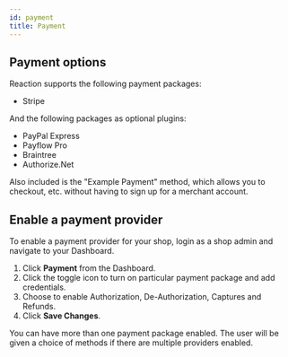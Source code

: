 ```yaml
---
id: payment
title: Payment
---
```

    
## Payment options

Reaction supports the following payment packages:

- Stripe

And the following packages as optional plugins:

- PayPal Express
- Payflow Pro
- Braintree
- Authorize.Net

Also included is the "Example Payment" method, which allows you to checkout, etc. without
having to sign up for a merchant account.

## Enable a payment provider

To enable a payment provider for your shop, login as a shop admin and navigate to your Dashboard.

1. Click **Payment** <i class="rui font-icon fa fa-credit-card"></i> from the Dashboard.
2. Click the toggle icon to turn on particular payment package and add credentials.
3. Choose to enable Authorization, De-Authorization, Captures and Refunds.
4. Click **Save Changes**.

You can have more than one payment package enabled. The user will be given a choice of methods if there are multiple providers enabled.
